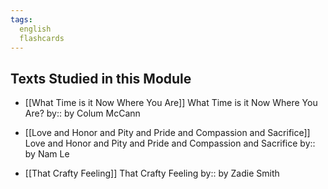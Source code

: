 ```yaml
---
tags: 
  english
  flashcards
---
```


## Texts Studied in this Module

- [[What Time is it Now Where You Are]]
  What Time is it Now Where You Are? by:: by Colum McCann <!--SR:!2023-09-23,27,230-->

- [[Love and Honor and Pity and Pride and Compassion and Sacrifice]]
  Love and Honor and Pity and Pride and Compassion and Sacrifice by:: by Nam Le <!--SR:!2023-08-29,11,270-->

- [[That Crafty Feeling]]
  That Crafty Feeling by:: by Zadie Smith <!--SR:!2023-08-28,8,250-->
